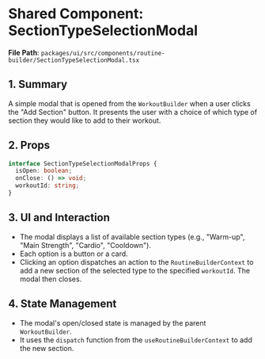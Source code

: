 # Shared Component: SectionTypeSelectionModal

**File Path**: `packages/ui/src/components/routine-builder/SectionTypeSelectionModal.tsx`

## 1. Summary

A simple modal that is opened from the `WorkoutBuilder` when a user clicks the "Add Section" button. It presents the user with a choice of which type of section they would like to add to their workout.

## 2. Props

```typescript
interface SectionTypeSelectionModalProps {
  isOpen: boolean;
  onClose: () => void;
  workoutId: string;
}
```

## 3. UI and Interaction

- The modal displays a list of available section types (e.g., "Warm-up", "Main Strength", "Cardio", "Cooldown").
- Each option is a button or a card.
- Clicking an option dispatches an action to the `RoutineBuilderContext` to add a new section of the selected type to the specified `workoutId`. The modal then closes.

## 4. State Management

- The modal's open/closed state is managed by the parent `WorkoutBuilder`.
- It uses the `dispatch` function from the `useRoutineBuilderContext` to add the new section.
